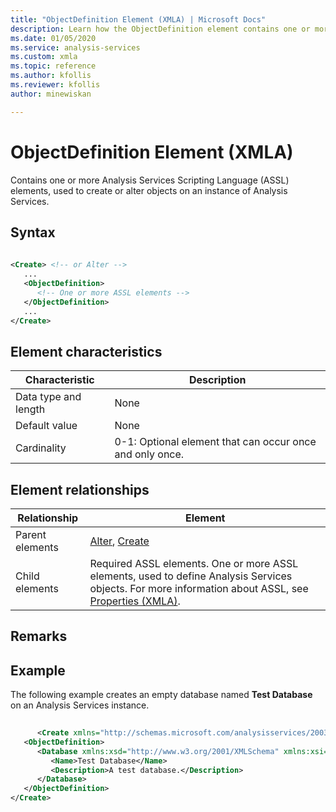 ```yaml
---
title: "ObjectDefinition Element (XMLA) | Microsoft Docs"
description: Learn how the ObjectDefinition element contains one or more Analysis Services Scripting Language (ASSL) elements, used to create or alter objects on an instance of Analysis Services.
ms.date: 01/05/2020
ms.service: analysis-services
ms.custom: xmla
ms.topic: reference
ms.author: kfollis
ms.reviewer: kfollis
author: minewiskan

---
```

# ObjectDefinition Element (XMLA)

  Contains one or more Analysis Services Scripting Language (ASSL) elements, used to create or alter objects on an instance of Analysis Services.  
  
## Syntax  
  
```xml  
  
<Create> <!-- or Alter -->  
   ...  
   <ObjectDefinition>  
      <!-- One or more ASSL elements -->  
   </ObjectDefinition>  
   ...  
</Create>  
```  
  
## Element characteristics  
  
|Characteristic|Description|  
|--------------------|-----------------|  
|Data type and length|None|  
|Default value|None|  
|Cardinality|0-1: Optional element that can occur once and only once.|  
  
## Element relationships  
  
|Relationship|Element|  
|------------------|-------------|  
|Parent elements|[Alter](../xml-elements-commands/alter-element-xmla.md), [Create](../xml-elements-commands/create-element-xmla.md)|  
|Child elements|Required ASSL elements. One or more ASSL elements, used to define Analysis Services objects. For more information about ASSL, see [Properties &#40;XMLA&#41;](../xml-elements-properties/xml-elements-properties.md).|  
  
## Remarks  
  
## Example  
 The following example creates an empty database named **Test Database** on an Analysis Services instance.  
  
```xml  
  
      <Create xmlns="http://schemas.microsoft.com/analysisservices/2003/engine">  
   <ObjectDefinition>  
      <Database xmlns:xsd="http://www.w3.org/2001/XMLSchema" xmlns:xsi="http://www.w3.org/2001/XMLSchema-instance">  
         <Name>Test Database</Name>  
         <Description>A test database.</Description>  
      </Database>  
   </ObjectDefinition>  
</Create>  
```  